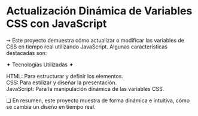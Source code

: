 # Actualización Dinámica de Variables CSS con JavaScript
⇝ Este proyecto demuestra cómo actualizar o modificar las variables de CSS en tiempo real utilizando JavaScript. Algunas características destacadas son:

✦ Tecnologías Utilizadas ✦

HTML: Para estructurar y definir los elementos.  
CSS: Para estilizar y diseñar la presentación.  
JavaScript: Para la manipulación dinámica de las variables CSS.  

❏ En resumen, este proyecto muestra de forma dinámica e intuitiva, cómo se cambia un diseño en tiempo real.
